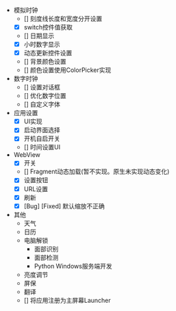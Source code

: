 - 模拟时钟
  - [] 刻度线长度和宽度分开设置
  - [x] switch控件值获取
  - [] 日期显示
  - [x] 小时数字显示
  - [x] 动态更新控件设置
  - [] 背景颜色设置
  - [] 颜色设置使用ColorPicker实现
- 数字时钟
  - [] 设置对话框
  - [] 优化数字位置
  - [] 自定义字体
- 应用设置
  - [x] UI实现
  - [x] 启动界面选择
  - [x] 开机自启开关
  - [] 时间设置UI
- WebView
  - [x] 开关
  - [] Fragment动态加载(暂不实现。原生未实现动态变化)
  - [x] 设置按钮
  - [x] URL设置
  - [x] 刷新
  - [x] [Bug] [Fixed] 默认缩放不正确
- 其他
  - 天气
  - 日历
  - 电脑解锁
    - 面部识别
    - 面部检测
    - Python Windows服务端开发
  - 亮度调节
  - 屏保
  - 翻译
  - [] 将应用注册为主屏幕Launcher